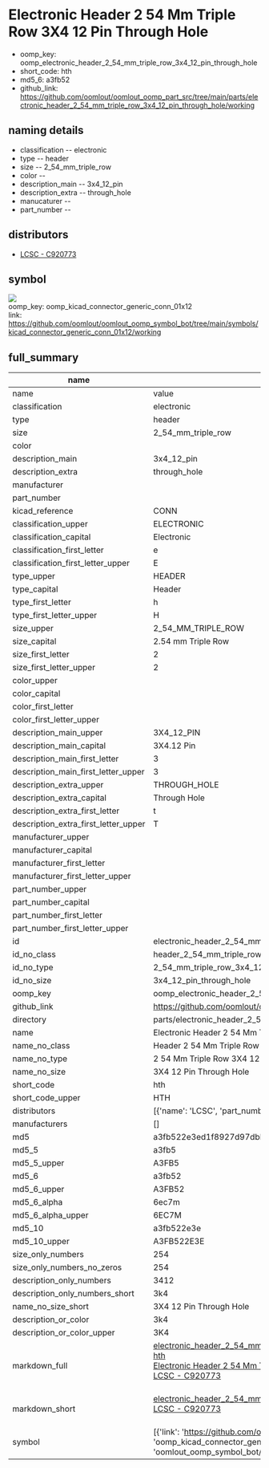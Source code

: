 # Electronic Header 2 54 Mm Triple Row 3X4 12 Pin Through Hole

  
* oomp_key: oomp_electronic_header_2_54_mm_triple_row_3x4_12_pin_through_hole 
* short_code: hth
* md5_6: a3fb52  
* github_link: https://github.com/oomlout/oomlout_oomp_part_src/tree/main/parts/electronic_header_2_54_mm_triple_row_3x4_12_pin_through_hole/working  
## naming details
* classification -- electronic
* type -- header
* size -- 2_54_mm_triple_row
* color -- 
* description_main -- 3x4_12_pin
* description_extra -- through_hole
* manucaturer -- 
* part_number -- 

## distributors
* [LCSC - C920773](https://lcsc.com/product-detail/C920773.html)   


## symbol

![](symbol/{index}/working/working_600.png)  
oomp_key: oomp_kicad_connector_generic_conn_01x12  
link: https://github.com/oomlout/oomlout_oomp_symbol_bot/tree/main/symbols/kicad_connector_generic_conn_01x12/working  


## full_summary
| name | value | 
| --- | --- | 
| name | value | 
| classification | electronic | 
| type | header | 
| size | 2_54_mm_triple_row | 
| color |  | 
| description_main | 3x4_12_pin | 
| description_extra | through_hole | 
| manufacturer |  | 
| part_number |  | 
| kicad_reference | CONN | 
| classification_upper | ELECTRONIC | 
| classification_capital | Electronic | 
| classification_first_letter | e | 
| classification_first_letter_upper | E | 
| type_upper | HEADER | 
| type_capital | Header | 
| type_first_letter | h | 
| type_first_letter_upper | H | 
| size_upper | 2_54_MM_TRIPLE_ROW | 
| size_capital | 2.54 mm Triple Row | 
| size_first_letter | 2 | 
| size_first_letter_upper | 2 | 
| color_upper |  | 
| color_capital |  | 
| color_first_letter |  | 
| color_first_letter_upper |  | 
| description_main_upper | 3X4_12_PIN | 
| description_main_capital | 3X4.12 Pin | 
| description_main_first_letter | 3 | 
| description_main_first_letter_upper | 3 | 
| description_extra_upper | THROUGH_HOLE | 
| description_extra_capital | Through Hole | 
| description_extra_first_letter | t | 
| description_extra_first_letter_upper | T | 
| manufacturer_upper |  | 
| manufacturer_capital |  | 
| manufacturer_first_letter |  | 
| manufacturer_first_letter_upper |  | 
| part_number_upper |  | 
| part_number_capital |  | 
| part_number_first_letter |  | 
| part_number_first_letter_upper |  | 
| id | electronic_header_2_54_mm_triple_row_3x4_12_pin_through_hole | 
| id_no_class | header_2_54_mm_triple_row_3x4_12_pin_through_hole | 
| id_no_type | 2_54_mm_triple_row_3x4_12_pin_through_hole | 
| id_no_size | 3x4_12_pin_through_hole | 
| oomp_key | oomp_electronic_header_2_54_mm_triple_row_3x4_12_pin_through_hole | 
| github_link | https://github.com/oomlout/oomlout_oomp_part_src/tree/main/parts/electronic_header_2_54_mm_triple_row_3x4_12_pin_through_hole/working | 
| directory | parts/electronic_header_2_54_mm_triple_row_3x4_12_pin_through_hole | 
| name | Electronic Header 2 54 Mm Triple Row 3X4 12 Pin Through Hole | 
| name_no_class | Header 2 54 Mm Triple Row 3X4 12 Pin Through Hole | 
| name_no_type | 2 54 Mm Triple Row 3X4 12 Pin Through Hole | 
| name_no_size | 3X4 12 Pin Through Hole | 
| short_code | hth | 
| short_code_upper | HTH | 
| distributors | [{'name': 'LCSC', 'part_number': 'C920773', 'link': 'https://lcsc.com/product-detail/C920773.html', 'id': 'distributor_lcsc'}] | 
| manufacturers | [] | 
| md5 | a3fb522e3ed1f8927d97dbbacb860759 | 
| md5_5 | a3fb5 | 
| md5_5_upper | A3FB5 | 
| md5_6 | a3fb52 | 
| md5_6_upper | A3FB52 | 
| md5_6_alpha | 6ec7m | 
| md5_6_alpha_upper | 6EC7M | 
| md5_10 | a3fb522e3e | 
| md5_10_upper | A3FB522E3E | 
| size_only_numbers | 254 | 
| size_only_numbers_no_zeros | 254 | 
| description_only_numbers | 3412 | 
| description_only_numbers_short | 3k4 | 
| name_no_size_short | 3X4 12 Pin Through Hole | 
| description_or_color | 3k4 | 
| description_or_color_upper | 3K4 | 
| markdown_full | [electronic_header_2_54_mm_triple_row_3x4_12_pin_through_hole](https://github.com/oomlout/oomlout_oomp_part_src/tree/main/parts/electronic_header_2_54_mm_triple_row_3x4_12_pin_through_hole/working)<br>[hth](https://github.com/oomlout/oomlout_oomp_part_src/tree/main/parts/electronic_header_2_54_mm_triple_row_3x4_12_pin_through_hole/working)<br>[Electronic Header 2 54 Mm Triple Row 3X4 12 Pin Through Hole](https://github.com/oomlout/oomlout_oomp_part_src/tree/main/parts/electronic_header_2_54_mm_triple_row_3x4_12_pin_through_hole/working)<br>[LCSC - C920773<br>](https://lcsc.com/product-detail/C920773.html)<br> | 
| markdown_short | [electronic_header_2_54_mm_triple_row_3x4_12_pin_through_hole](https://github.com/oomlout/oomlout_oomp_part_src/tree/main/parts/electronic_header_2_54_mm_triple_row_3x4_12_pin_through_hole/working)<br>[LCSC - C920773<br>](https://lcsc.com/product-detail/C920773.html)<br> | 
| symbol | [{'link': 'https://github.com/oomlout/oomlout_oomp_symbol_bot/tree/main/symbols/kicad_connector_generic_conn_01x12', 'oomp_key': 'oomp_kicad_connector_generic_conn_01x12', 'directory': 'oomlout_oomp_symbol_bot/symbols/kicad_connector_generic_conn_01x12//working/working.kicad_sym', 'index': 0}] | 
